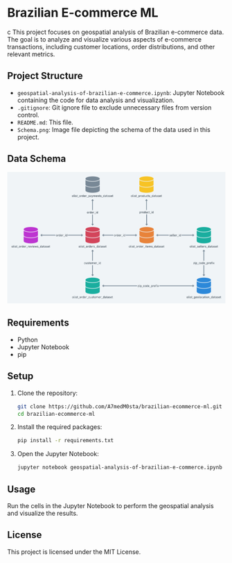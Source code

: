 # Brazilian E-commerce ML
c
This project focuses on geospatial analysis of Brazilian e-commerce data. The goal is to analyze and visualize various aspects of e-commerce transactions, including customer locations, order distributions, and other relevant metrics.

## Project Structure

- `geospatial-analysis-of-brazilian-e-commerce.ipynb`: Jupyter Notebook containing the code for data analysis and visualization.
- `.gitignore`: Git ignore file to exclude unnecessary files from version control.
- `README.md`: This file.
- `Schema.png`: Image file depicting the schema of the data used in this project.

## Data Schema

![Data Schema](Figures/Schema.png)

## Requirements

- Python
- Jupyter Notebook
- pip

## Setup

1. Clone the repository:
    ```sh
    git clone https://github.com/A7medM0sta/brazilian-ecommerce-ml.git
    cd brazilian-ecommerce-ml
    ```

2. Install the required packages:
    ```sh
    pip install -r requirements.txt
    ```

3. Open the Jupyter Notebook:
    ```sh
    jupyter notebook geospatial-analysis-of-brazilian-e-commerce.ipynb
    ```

## Usage

Run the cells in the Jupyter Notebook to perform the geospatial analysis and visualize the results.

## License

This project is licensed under the MIT License.